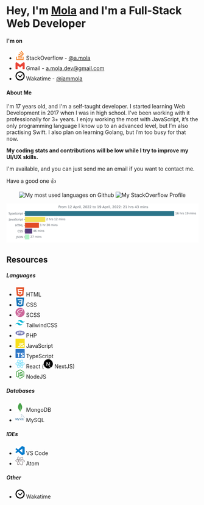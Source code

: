 # Hey, I'm [Mola](https://www.howmanysyllables.com/syllables/mola) and I'm a Full-Stack Web Developer

#### I'm on

- <img width="24" height="24" src="./images/stackoverflow.svg"/> StackOverflow - [@a.mola](https://stackoverflow.com/users/15350139/a-mola)
- <img width="24" height="24" src="./images/gmail.svg"/> Gmail - <a href="mailto:a.mola.dev@gmail.com">a.mola.dev@gmail.com</a>
- <img width="24" height="24" src="./images/wakatime.svg"/> Wakatime - [@iammola](https://wakatime.com/@iammola)

#### About Me
I'm 17 years old, and I'm a self-taught developer. I started learning Web Development in 2017 when I was in high school. I've been working with it professionally for 3+ years. I enjoy working the most with JavaScript, it’s the only programming language I know up to an advanced level, but I’m also practising Swift. I also plan on learning Golang, but I’m too busy for that now.

**My coding stats and contributions will be low while I try to improve my UI/UX skills.**

I'm available, and you can just send me an email if you want to contact me.

Have a good one 👍

<p align="center">
  <img src="https://github-readme-stats.vercel.app/api/top-langs/?username=iammola&langs_count=8&layout=compact&custom_title=Most%20Languages%20%on%20GitHub" alt="My most used languages on Github" />
  <img src="https://github-readme-stackoverflow.vercel.app/?userID=15350139" alt="My StackOverflow Profile" />
</p>
<img src="./images/wakatime-stats.svg" alt="My Wakatime Coding Activity" />

## Resources

##### Languages

- <img width="24" height="24" src="./images/html5.svg"/> HTML
- <img width="24" height="24" src="./images/css3.svg"/> CSS
- <img width="24" height="24" src="./images/sass.svg"/> SCSS
- <img width="24" height="24" src="./images/tailwindcss.svg"/> TailwindCSS
- <img width="24" height="24" src="./images/php.svg"/> PHP
- <img width="24" height="24" src="./images/javascript.svg"/> JavaScript
- <img width="24" height="24" src="./images/typescript.svg"/> TypeScript
- <img width="24" height="24" src="./images/react.svg"/> React (<img width="24" height="24" src="./images/nextdotjs.svg"/> NextJS)
- <img width="24" height="24" src="./images/nodedotjs.svg"/> NodeJS

##### Databases

- <img width="24" height="24" src="./images/mongodb.svg"/> MongoDB
- <img width="24" height="24" src="./images/mysql.svg"/> MySQL

##### IDEs

- <img width="24" height="24" src="./images/visualstudiocode.svg"/> VS Code
- <img width="24" height="24" src="./images/atom.svg"/> Atom

##### Other

- <img width="24" height="24" src="./images/wakatime.svg"/> Wakatime
